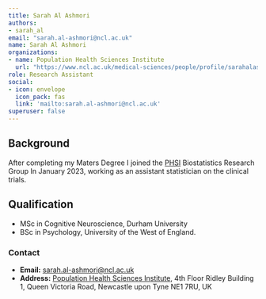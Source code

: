 ```yaml
---
title: Sarah Al Ashmori
authors:
- sarah_al
email: "sarah.al-ashmori@ncl.ac.uk"
name: Sarah Al Ashmori
organizations:
- name: Population Health Sciences Institute
  url: "https://www.ncl.ac.uk/medical-sciences/people/profile/sarahalashmori.html"
role: Research Assistant
social:
- icon: envelope
  icon_pack: fas
  link: 'mailto:sarah.al-ashmori@ncl.ac.uk'
superuser: false
---
```

## Background

After completing my Maters Degree I joined the [PHSI](https://www.ncl.ac.uk/medical-sciences/research/institutes/health-sciences/) Biostatistics Research Group In January 2023, working as an assistant statistician on the clinical trials.

## Qualification
 - MSc in Cognitive Neuroscience, Durham University
 - BSc in Psychology, University of the West of England.

### Contact

- __Email:__ [sarah.al-ashmori@ncl.ac.uk](mailto:sarah.al-ashmori@ncl.ac.uk)
- __Address:__ [Population Health Sciences Institute](https://www.ncl.ac.uk/medical-sciences/research/institutes/health-sciences/), 4th Floor Ridley Building 1, Queen Victoria Road, Newcastle upon Tyne NE1 7RU, UK

